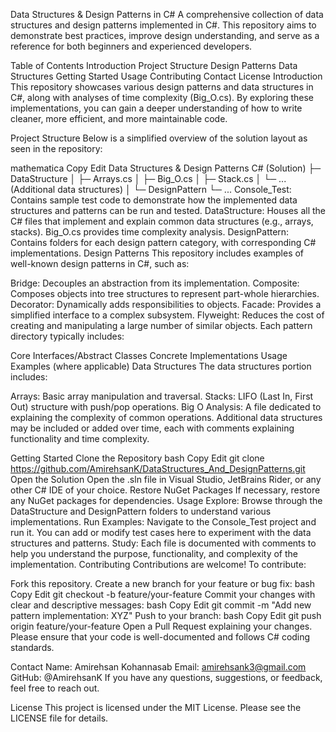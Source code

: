 Data Structures & Design Patterns in C#
A comprehensive collection of data structures and design patterns implemented in C#. This repository aims to demonstrate best practices, improve design understanding, and serve as a reference for both beginners and experienced developers.

Table of Contents
Introduction
Project Structure
Design Patterns
Data Structures
Getting Started
Usage
Contributing
Contact
License
Introduction
This repository showcases various design patterns and data structures in C#, along with analyses of time complexity (Big_O.cs). By exploring these implementations, you can gain a deeper understanding of how to write cleaner, more efficient, and more maintainable code.

Project Structure
Below is a simplified overview of the solution layout as seen in the repository:

mathematica
Copy
Edit
Data Structures & Design Patterns C# (Solution)
├─ DataStructure
│  ├─ Arrays.cs
│  ├─ Big_O.cs
│  ├─ Stack.cs
│  └─ ... (Additional data structures)
│
└─ DesignPattern
   └─ ...
Console_Test: Contains sample test code to demonstrate how the implemented data structures and patterns can be run and tested.
DataStructure: Houses all the C# files that implement and explain common data structures (e.g., arrays, stacks). Big_O.cs provides time complexity analysis.
DesignPattern: Contains folders for each design pattern category, with corresponding C# implementations.
Design Patterns
This repository includes examples of well-known design patterns in C#, such as:

Bridge: Decouples an abstraction from its implementation.
Composite: Composes objects into tree structures to represent part-whole hierarchies.
Decorator: Dynamically adds responsibilities to objects.
Facade: Provides a simplified interface to a complex subsystem.
Flyweight: Reduces the cost of creating and manipulating a large number of similar objects.
Each pattern directory typically includes:

Core Interfaces/Abstract Classes
Concrete Implementations
Usage Examples (where applicable)
Data Structures
The data structures portion includes:

Arrays: Basic array manipulation and traversal.
Stacks: LIFO (Last In, First Out) structure with push/pop operations.
Big O Analysis: A file dedicated to explaining the complexity of common operations.
Additional data structures may be included or added over time, each with comments explaining functionality and time complexity.

Getting Started
Clone the Repository
bash
Copy
Edit
git clone https://github.com/AmirehsanK/DataStructures_And_DesignPatterns.git
Open the Solution
Open the .sln file in Visual Studio, JetBrains Rider, or any other C# IDE of your choice.
Restore NuGet Packages
If necessary, restore any NuGet packages for dependencies.
Usage
Explore: Browse through the DataStructure and DesignPattern folders to understand various implementations.
Run Examples: Navigate to the Console_Test project and run it. You can add or modify test cases here to experiment with the data structures and patterns.
Study: Each file is documented with comments to help you understand the purpose, functionality, and complexity of the implementation.
Contributing
Contributions are welcome! To contribute:

Fork this repository.
Create a new branch for your feature or bug fix:
bash
Copy
Edit
git checkout -b feature/your-feature
Commit your changes with clear and descriptive messages:
bash
Copy
Edit
git commit -m "Add new pattern implementation: XYZ"
Push to your branch:
bash
Copy
Edit
git push origin feature/your-feature
Open a Pull Request explaining your changes.
Please ensure that your code is well-documented and follows C# coding standards.

Contact
Name: Amirehsan Kohannasab
Email: amirehsank3@gmail.com
GitHub: @AmirehsanK
If you have any questions, suggestions, or feedback, feel free to reach out.

License
This project is licensed under the MIT License. Please see the LICENSE file for details.

